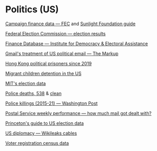# Politics (US)

[Campaign finance data — FEC](https://www.fec.gov/data/) and [Sunlight Foundation guide](https://sunlightfoundation.com/2015/07/08/openfec-makes-campaign-finance-data-more-accessible-with-new-api-heres-how-to-get-started/)

[Federal Election Commission — election results](https://www.fec.gov/introduction-campaign-finance/election-and-voting-information/)

[Finance Database — Institute for Democracy & Electoral Assistance](https://www.idea.int/data-tools/data/political-finance-database)

[Gmail's treatment of US political email — The Markup](https://github.com/the-markup/investigation-wheres-my-email)

[Hong Kong political prisoners since 2019](https://hkdc.us/political-prisoners-latest-update/)

[Migrant children detention in the US](https://github.com/themarshallproject/cbp-migrantchildren-detention-data)

[MIT's election data](https://electionlab.mit.edu/data)

[Police deaths, 538](https://fivethirtyeight.datasettes.com/fivethirtyeight/police-deaths%2Fall_data) & [clean](https://fivethirtyeight.datasettes.com/fivethirtyeight/police-deaths%2Fclean_data)

[Police killings (2015-21) — Washington Post](https://www.washingtonpost.com/graphics/investigations/police-shootings-database/)

[Postal Service weekly performance — how much mail got dealt with?](https://drive.google.com/drive/folders/1WIiUIu0PP_5D1j8R_-T7IN7kVWk9lvuj)

[Princeton's guide to US election data](https://libguides.princeton.edu/elections#s-lg-box-12629001)

[US diplomacy — Wikileaks cables](https://wikileaks.org/plusd/)

[Voter registration census data](https://www.census.gov/topics/public-sector/voting.html)
